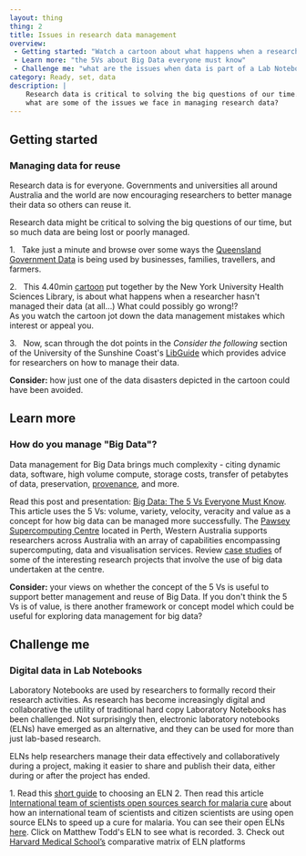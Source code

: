 ```yaml
---
layout: thing
thing: 2
title: Issues in research data management
overview:
 - Getting started: "Watch a cartoon about what happens when a researcher hasn't managed their data (at all...) What could possibly go wrong!?"
 - Learn more: "the 5Vs about Big Data everyone must know"
 - Challenge me: "what are the issues when data is part of a Lab Notebook?"
category: Ready, set, data
description: |
    Research data is critical to solving the big questions of our time. So
    what are some of the issues we face in managing research data?
---
```

## Getting started
### Managing data for reuse

Research data is for everyone. Governments and universities all around
Australia and the world are now encouraging researchers to better manage
their data so others can reuse it.

Research data might be critical to solving the big questions of our
time, but so much data are being lost or poorly managed.

1.   Take just a minute and browse over some ways the [Queensland
Government
Data](https://data.qld.gov.au/article/case-studies "Queensland government using data")
is being used by businesses, families, travellers, and farmers.

2.   This 4.40min
[cartoon](https://www.youtube.com/watch?v=66oNv_DJuPc "YouTube cartoon")
put together by the New York University Health Sciences Library, is
about what happens when a researcher hasn't managed their data (at all…)
What could possibly go wrong!?\
As you watch the cartoon jot down the data management mistakes which
interest or appeal you.

3.   Now, scan through the dot points in the *Consider the following*
section of the University of the Sunshine Coast's
[LibGuide](http://libguides.usc.edu.au/c.php?g=508408&p=3477838 "USC libguide - Consider the following")
which provides advice for researchers on how to manage their data.

**Consider:** how just one of the data disasters depicted in the cartoon
could have been avoided.

## Learn more
### How do you manage "Big Data"?

Data management for Big Data brings much complexity - citing dynamic data,
software, high volume compute, storage costs, transfer of petabytes of
data, preservation,
[provenance](https://ardc.edu.au/resources/working-with-data/data-provenance "Data provenance"),
and more.

Read this post and presentation: [Big Data: The 5 Vs Everyone Must Know](https://www.linkedin.com/pulse/20140306073407-64875646-big-data-the-5-vs-everyone-must-know). This article uses the 5 Vs: volume, variety, velocity, veracity and value as a concept for how big data can be managed more successfully.
The [Pawsey Supercomputing Centre](https://www.pawsey.org.au/) located in Perth, Western Australia supports researchers across Australia with an array of capabilities encompassing supercomputing, data and visualisation services. Review [case studies](https://www.pawsey.org.au/case-studies/) of some of the interesting research projects that involve the use of big data undertaken at the centre.

**Consider:** your views on whether the concept of the 5 Vs is useful to
support better management and reuse of Big Data. If you don't think the
5 Vs is of value, is there another framework or concept model which
could be useful for exploring data management for big data?

## Challenge me
### Digital data in Lab Notebooks

Laboratory Notebooks are used by researchers to formally record their
research activities. As research has become increasingly digital and
collaborative the utility of traditional hard copy Laboratory Notebooks
has been challenged. Not surprisingly then, electronic laboratory notebooks (ELNs) have
emerged as an alternative, and they can be used for more than just
lab-based research.

ELNs help researchers manage their data effectively and collaboratively
during a project, making it easier to share and publish their data,
either during or after the project has ended.

1\. Read this [short guide](https://dx.doi.org/10.1038/d41586-018-05895-3) to choosing an ELN 
2\. Then read this article [International team of scientists open sources search for malaria cure](https://opensource.com/life/14/6/international-team-open-sources-search-malaria-cure) about how an international team of scientists and citizen scientists are using open source ELNs to speed up a cure for malaria. You can see their open ELNs [here](http://malaria.ourexperiment.org/). Click on Matthew Todd's ELN to see what is recorded.
3\. Check out [Harvard Medical School’s](http://malaria.ourexperiment.org/) comparative matrix of ELN platforms
